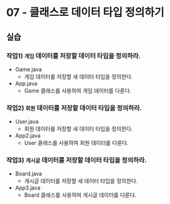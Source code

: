 # 07 - 클래스로 데이터 타입 정의하기

## 실습

### 작업1) `게임` 데이터를 저장할 데이터 타입을 정의하라.

- Game.java
    - 게임 데이터를 저장할 새 데이터 타입을 정의한다.
- App.java
    - Game 클래스를 사용하여 게임 데이터를 다룬다.

### 작업2) `회원` 데이터를 저장할 데이터 타입을 정의하라.

- User.java
    - 회원 데이터를 저장할 새 데이터 타입을 정의한다.
- App2.java
    - User 클래스를 사용하여 회원 데이터를 다룬다.
   

### 작업3) `게시글` 데이터를 저장할 데이터 타입을 정의하라.

- Board.java
    - 게시글 데이터를 저장할 새 데이터 타입을 정의한다.
- App3.java
    - Board 클래스를 사용하여 게시글 데이터를 다룬다.